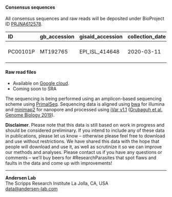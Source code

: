 #### Consensus sequences

All consensus sequences and raw reads will be deposited under BioProject ID [PRJNA612578](https://www.ncbi.nlm.nih.gov/bioproject/612578).

|ID|gb\_accession|gisaid\_accession|collection\_date|location|FIPS|percent_coverage|avg\_depth|
|:--|:--|:--|:--|:--|:--|:--|:--|
|PC00101P|MT192765|EPI\_ISL\_414648|2020-03-11|San Diego county|06073|99.7525|3516.14|

#### Raw read files

* Available on [Google cloud](https://console.cloud.google.com/storage/browser/andersen-lab_hcov-19-genomics).
* Coming soon to SRA

The sequencing is being performed using an amplicon-based sequencing scheme using [PrimalSeq](https://www.nature.com/articles/nprot.2017.066). Sequencing data is aligned using [bwa](https://github.com/lh3/bwa) for illumina and [minimap2](https://github.com/lh3/minimap2) for nanopore and processed using [iVar v1.1](https://github.com/andersen-lab/ivar) ([Grubaguh et al. Genome Biology 2019](https://genomebiology.biomedcentral.com/articles/10.1186/s13059-018-1618-7)).

**Disclaimer**. Please note that this data is still based on work in progress and should be considered preliminary. If you intend to include any of these data in publications, please let us know – otherwise please feel free to download and use without restrictions. We have shared this data with the hope that people will download and use it, as well as scrutinize it so we can improve our methods and analyses. Please contact us if you have any questions or comments – we’ll buy beers for #ResearchParasites that spot flaws and faults in the data and come up with improvements!

---
**Andersen Lab**  
The Scripps Research Institute
La Jolla, CA, USA  
[data@andersen-lab.com](mailto:data@andersen-lab.com)
